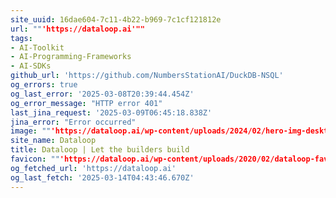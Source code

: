 ```yaml
---
site_uuid: 16dae604-7c11-4b22-b969-7c1cf121812e
url: ""'https://dataloop.ai'""
tags:
- AI-Toolkit
- AI-Programming-Frameworks
- AI-SDKs
github_url: 'https://github.com/NumbersStationAI/DuckDB-NSQL'
og_errors: true
og_last_error: '2025-03-08T20:39:44.454Z'
og_error_message: "HTTP error 401"
last_jina_request: '2025-03-09T06:45:18.838Z'
jina_error: "Error occurred"
image: ""'https://dataloop.ai/wp-content/uploads/2024/02/hero-img-desktop.webp'""
site_name: Dataloop
title: Dataloop | Let the builders build
favicon: ""'https://dataloop.ai/wp-content/uploads/2020/02/dataloop-fav.svg'""
og_fetched_url: 'https://dataloop.ai'
og_last_fetch: '2025-03-14T04:43:46.670Z'
---
```


